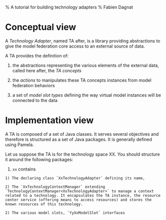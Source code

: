 % A tutorial for building technology adapters
% Fabien Dagnat

# Conceptual view

A *Technology Adapter*, named TA after, is a library providing
abstractions to give the model federation core access to an external
source of data.

A TA provides the definition of:

  1) the abstractions representing the various elements of the
external data, called here after, the *TA concepts*

  2) the *actions* to manipulates these TA concepts instances from model
  federation behaviors

  3) a set of *model slot types* defining the way virtual model
  instances will be connected to the data

# Implementation view

A TA is composed of a set of Java classes. It serves several
objectives and therefore is structured as a set of Java packages. It
is generally defined using Pamela.

Let us suppose the TA is for the technology space XX. You should
structure it around the following packages:

  1) `xx` contains

    1) The declaring class `XxTechnologyAdapter` defining its name, 
    
    2) The `XxTechnologyContextManager` extending `TechnologyContextManager<XxTechnologyAdapter>` to manage a context related to a technology. It encapsulates the TA instance, the resource center service (offering means to access resources) and stores the known resources of this technology.

    2) The various model slots, `YyXxModelSlot` interfaces
